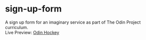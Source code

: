 # sign-up-form
A sign up form for an imaginary service as part of The Odin Project curriculum.
<br> 
Live Preview: <a href="https://portfoliodemo.github.io/sign-up-form" title="Imaginary Hockey Sign Up Form">Odin Hockey</a>